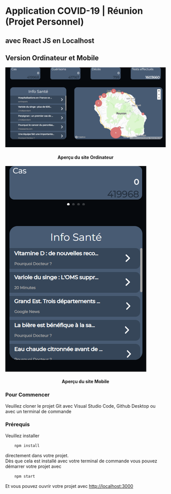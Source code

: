 # Application COVID-19 | Réunion (Projet Personnel)
## avec React JS en Localhost
## Version Ordinateur et Mobile

<div>
    <img src="public/Image/apercu_appli.png" alt="visuel"/>
    <div align="center">
        <h4 topmargin="0" bottommargin="0">Aperçu du site Ordinateur</h4>
    </div>
</div>
<div>
    <img src="public/Image/apercu_appli_mobile.png" alt="visuel"/>
    <div align="center">
        <h4 topmargin="0" bottommargin="0">Aperçu du site Mobile</h4>
    </div>
</div>

### Pour Commencer

Veuillez cloner le projet Git avec Visual Studio Code, Github Desktop ou avec un terminal de commande

### Prérequis

Veuillez installer 
```sh
    npm install 
```

directement dans votre projet.
<br> 
Dès que cela est installé avec votre terminal de commande vous pouvez démarrer votre projet avec
```sh
    npm start
```

Et vous pouvez ouvrir votre projet avec <a href="http://localhost:3000" target="BLANK">http://localhost:3000</a>